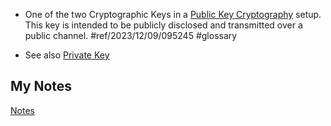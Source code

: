 - One of the two Cryptographic Keys in a [Public Key Cryptography](public-key-cryptography.md) setup. This key is intended to be publicly disclosed and transmitted over a public channel. #ref/2023/12/09/095245 #glossary

- See also [Private Key](private-key.md)
## My Notes
[Notes](mynotes/public-key-notes.md)
